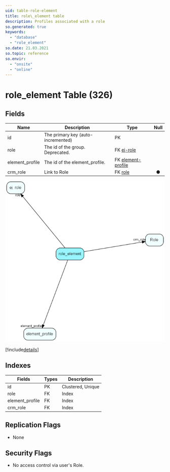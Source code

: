 ```yaml
---
uid: table-role-element
title: role\_element table
description: Profiles associated with a role
so.generated: true
keywords:
  - "database"
  - "role_element"
so.date: 21.03.2021
so.topic: reference
so.envir:
  - "onsite"
  - "online"
---
```


# role\_element Table (326)

## Fields

| Name | Description | Type | Null |
|------|-------------|------|:----:|
|id|The primary key (auto-incremented)|PK| |
|role|The id of the group. Deprecated.|FK [ej-role](ej-role.md)| |
|element\_profile|The id of the element_profile.|FK [element-profile](element-profile.md)| |
|crm\_role|Link to Role|FK [role](role.md)|&#x25CF;|


![role_element table relationship diagram](./media/role_element.png)

[!include[details](./includes/role-element.md)]

## Indexes

| Fields | Types | Description |
|--------|-------|-------------|
|id |PK |Clustered, Unique |
|role |FK |Index |
|element\_profile |FK |Index |
|crm\_role |FK |Index |

## Replication Flags

* None

## Security Flags

* No access control via user's Role.

